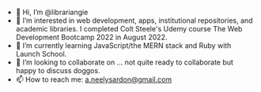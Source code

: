- 👋 Hi, I’m @librariangie
- 👀 I’m interested in web development, apps, institutional repositories, and academic libraries. I completed Colt Steele's Udemy course The Web Development Bootcamp 2022 in August 2022.
- 🌱 I’m currently learning JavaScript/the MERN stack and Ruby with Launch School.
- 💞️ I’m looking to collaborate on ... not quite ready to collaborate but happy to discuss doggos.
- 📫 How to reach me: a.neelysardon@gmail.com

<!---
librariangie/librariangie is a ✨ special ✨ repository because its `README.md` (this file) appears on your GitHub profile.
You can click the Preview link to take a look at your changes.
--->
